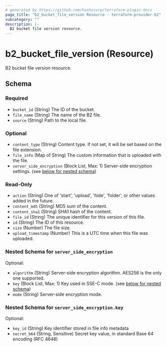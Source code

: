 ```yaml
---
# generated by https://github.com/hashicorp/terraform-plugin-docs
page_title: "b2_bucket_file_version Resource - terraform-provider-b2"
subcategory: ""
description: |-
  B2 bucket file version resource.
---
```


# b2_bucket_file_version (Resource)

B2 bucket file version resource.



<!-- schema generated by tfplugindocs -->
## Schema

### Required

- `bucket_id` (String) The ID of the bucket.
- `file_name` (String) The name of the B2 file.
- `source` (String) Path to the local file.

### Optional

- `content_type` (String) Content type. If not set, it will be set based on the file extension.
- `file_info` (Map of String) The custom information that is uploaded with the file.
- `server_side_encryption` (Block List, Max: 1) Server-side encryption settings. (see [below for nested schema](#nestedblock--server_side_encryption))

### Read-Only

- `action` (String) One of 'start', 'upload', 'hide', 'folder', or other values added in the future.
- `content_md5` (String) MD5 sum of the content.
- `content_sha1` (String) SHA1 hash of the content.
- `file_id` (String) The unique identifier for this version of this file.
- `id` (String) The ID of this resource.
- `size` (Number) The file size.
- `upload_timestamp` (Number) This is a UTC time when this file was uploaded.

<a id="nestedblock--server_side_encryption"></a>
### Nested Schema for `server_side_encryption`

Optional:

- `algorithm` (String) Server-side encryption algorithm. AES256 is the only one supported.
- `key` (Block List, Max: 1) Key used in SSE-C mode. (see [below for nested schema](#nestedblock--server_side_encryption--key))
- `mode` (String) Server-side encryption mode.

<a id="nestedblock--server_side_encryption--key"></a>
### Nested Schema for `server_side_encryption.key`

Optional:

- `key_id` (String) Key identifier stored in file info metadata
- `secret_b64` (String, Sensitive) Secret key value, in standard Base 64 encoding (RFC 4648)

